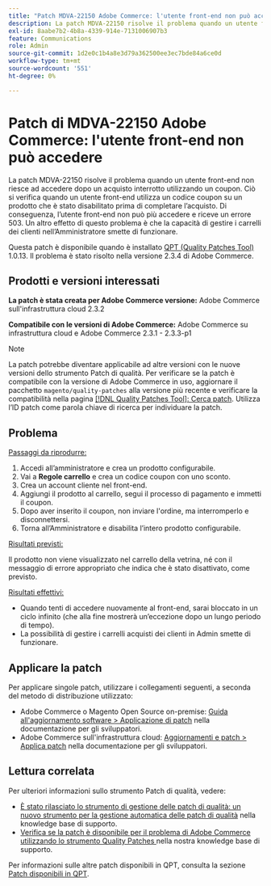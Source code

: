 ```yaml
---
title: "Patch MDVA-22150 Adobe Commerce: l'utente front-end non può accedere"
description: La patch MDVA-22150 risolve il problema quando un utente front-end non riesce ad accedere dopo un acquisto interrotto utilizzando un coupon. Ciò si verifica quando un utente front-end utilizza un codice coupon su un prodotto che è stato disabilitato prima di completare l’acquisto. Di conseguenza, l’utente front-end non può più accedere e riceve un errore 503. Un altro effetto di questo problema è che la capacità di gestire i carrelli dei clienti nell’Amministratore smette di funzionare.
exl-id: 8aabe7b2-4b8a-4339-914e-7131006907b3
feature: Communications
role: Admin
source-git-commit: 1d2e0c1b4a8e3d79a362500ee3ec7bde84a6ce0d
workflow-type: tm+mt
source-wordcount: '551'
ht-degree: 0%

---
```


# Patch di MDVA-22150 Adobe Commerce: l&#39;utente front-end non può accedere

La patch MDVA-22150 risolve il problema quando un utente front-end non riesce ad accedere dopo un acquisto interrotto utilizzando un coupon. Ciò si verifica quando un utente front-end utilizza un codice coupon su un prodotto che è stato disabilitato prima di completare l’acquisto. Di conseguenza, l’utente front-end non può più accedere e riceve un errore 503. Un altro effetto di questo problema è che la capacità di gestire i carrelli dei clienti nell’Amministratore smette di funzionare.

Questa patch è disponibile quando è installato [QPT (Quality Patches Tool)](https://devdocs.magento.com/guides/v2.4/comp-mgr/patching.html#mqp) 1.0.13. Il problema è stato risolto nella versione 2.3.4 di Adobe Commerce.

## Prodotti e versioni interessati

**La patch è stata creata per Adobe Commerce versione:** Adobe Commerce sull&#39;infrastruttura cloud 2.3.2

**Compatibile con le versioni di Adobe Commerce:** Adobe Commerce su infrastruttura cloud e Adobe Commerce 2.3.1 - 2.3.3-p1

>[!NOTE]
>
>La patch potrebbe diventare applicabile ad altre versioni con le nuove versioni dello strumento Patch di qualità. Per verificare se la patch è compatibile con la versione di Adobe Commerce in uso, aggiornare il pacchetto `magento/quality-patches` alla versione più recente e verificare la compatibilità nella pagina [[!DNL Quality Patches Tool]: Cerca patch](https://devdocs.magento.com/quality-patches/tool.html#patch-grid). Utilizza l’ID patch come parola chiave di ricerca per individuare la patch.

## Problema

<u>Passaggi da riprodurre:</u>

1. Accedi all’amministratore e crea un prodotto configurabile.
1. Vai a **Regole carrello** e crea un codice coupon con uno sconto.
1. Crea un account cliente nel front-end.
1. Aggiungi il prodotto al carrello, segui il processo di pagamento e immetti il coupon.
1. Dopo aver inserito il coupon, non inviare l&#39;ordine, ma interromperlo e disconnettersi.
1. Torna all’Amministratore e disabilita l’intero prodotto configurabile.

<u>Risultati previsti:</u>

Il prodotto non viene visualizzato nel carrello della vetrina, né con il messaggio di errore appropriato che indica che è stato disattivato, come previsto.

<u>Risultati effettivi:</u>

* Quando tenti di accedere nuovamente al front-end, sarai bloccato in un ciclo infinito (che alla fine mostrerà un’eccezione dopo un lungo periodo di tempo).
* La possibilità di gestire i carrelli acquisti dei clienti in Admin smette di funzionare.

## Applicare la patch

Per applicare singole patch, utilizzare i collegamenti seguenti, a seconda del metodo di distribuzione utilizzato:

* Adobe Commerce o Magento Open Source on-premise: [Guida all&#39;aggiornamento software > Applicazione di patch](https://devdocs.magento.com/guides/v2.4/comp-mgr/patching/mqp.html) nella documentazione per gli sviluppatori.
* Adobe Commerce sull&#39;infrastruttura cloud: [Aggiornamenti e patch > Applica patch](https://devdocs.magento.com/cloud/project/project-patch.html) nella documentazione per gli sviluppatori.

## Lettura correlata

Per ulteriori informazioni sullo strumento Patch di qualità, vedere:

* [È stato rilasciato lo strumento di gestione delle patch di qualità: un nuovo strumento per la gestione automatica delle patch di qualità](/help/announcements/adobe-commerce-announcements/magento-quality-patches-released-new-tool-to-self-serve-quality-patches.md) nella knowledge base di supporto.
* [Verifica se la patch è disponibile per il problema di Adobe Commerce utilizzando lo strumento Quality Patches ](/help/support-tools/patches-available-in-qpt-tool/check-patch-for-magento-issue-with-magento-quality-patches.md) nella nostra knowledge base di supporto.

Per informazioni sulle altre patch disponibili in QPT, consulta la sezione [Patch disponibili in QPT](https://support.magento.com/hc/en-us/sections/360010506631-Patches-available-in-MQP-tool-).
